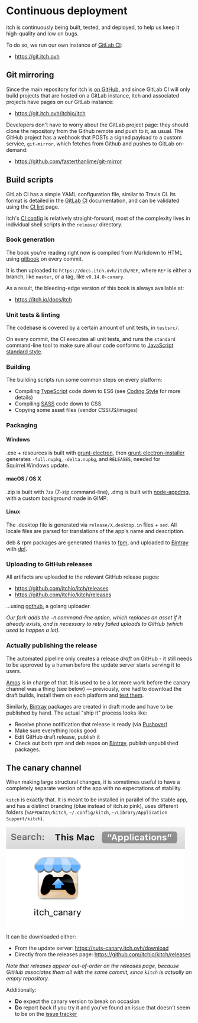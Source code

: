 
# Continuous deployment

itch is continuously being built, tested, and deployed, to help us
keep it high-quality and low on bugs.

To do so, we run our own instance of [GitLab CI][]:

  * <https://git.itch.ovh>

[GitLab CI]: https://docs.gitlab.com/ce/ci/

## Git mirroring

Since the main repository for itch is [on GitHub][github repo], and since GitLab CI
will only build projects that are hosted on a GitLab instance, itch and associated
projects have pages on our GitLab instance:

  * <https://git.itch.ovh/itchio/itch>

[github repo]: https://github.com/itchio/itch

Developers don't have to worry about the GitLab project page: they should clone
the repository from the Github remote and push to it, as usual. The GitHub project
has a webhook that POSTs a signed payload to a custom service, `git-mirror`, which
fetches from Github and pushes to GitLab on-demand:

  * <https://github.com/fasterthanlime/git-mirror>

## Build scripts

GitLab CI has a simple YAML configuration file, similar to Travis CI.
Its format is detailed in the [GitLab CI] documentation, and can be
validated using the [CI lint][] page.

itch's [CI config][] is relatively straight-forward, most of the complexity lives
in individual shell scripts in the `release/` directory.

[CI lint]: https://git.itch.ovh/ci/lint
[CI config]: https://github.com/itchio/itch/blob/master/.gitlab-ci.yml

### Book generation

The book you're reading right now is compiled from Markdown to HTML using [gitbook][] on every commit.

It is then uploaded to `https://docs.itch.ovh/itch/REF`, where `REF` is either
a branch, like `master`, or a tag, like `v0.14.0-canary`.

[gitbook]: https://www.npmjs.com/package/gitbook

As a result, the bleeding-edge version of this book is always available at:

  * <https://itch.io/docs/itch>

### Unit tests & linting

The codebase is covered by a certain amount of unit tests, in `testsrc/`.

On every commit, the CI executes all unit tests, and runs the `standard`
command-line tool to make sure all our code conforms to [JavaScript standard style][].

[JavaScript standard style]: http://standardjs.com/

### Building

The building scripts run some common steps on every platform:

  * Compiling [TypeScript][] code down to ES6 (see [Coding Style](./coding-style.md) for more details)
  * Compiling [SASS][] code down to CSS
  * Copying some asset files (vendor CSS/JS/images)

[TypeScript]: https://www.typescriptlang.org/
[SASS]: http://sass-lang.com/

### Packaging

#### Windows

.exe + resources is built with [grunt-electron][], then [grunt-electron-installer][] generates `-full.nupkg`, `-delta.nupkg`, and
`RELEASES`, needed for Squirrel.Windows update.

[grunt-electron]: https://github.com/sindresorhus/grunt-electron
[grunt-electron-installer]: https://github.com/electron/grunt-electron-installer

#### macOS / OS X

.zip is built with `7za` (7-zip command-line), .dmg is built with [node-appdmg][],
with a custom background made in GIMP.

[node-appdmg]: https://www.npmjs.com/package/appdmg

#### Linux

The .desktop file is generated via `release/X.desktop.in` files + `sed`. All
locale files are parsed for translations of the app's name and description.

deb & rpm packages are generated thanks to [fpm][], and uploaded to [Bintray][]
with [dpl][].

[fpm]: https://github.com/jordansissel/fpm
[dpl]: https://rubygems.org/gems/dpl

### Uploading to GitHub releases

All artifacts are uploaded to the relevant GitHub release pages:

  * https://github.com/itchio/itch/releases
  * https://github.com/itchio/kitch/releases

...using [gothub][], a golang uploader.

*Our fork adds the `-R` command-line option, which replaces an asset if it
already exists, and is necessary to retry failed uploads to GitHub (which
used to happen a lot).*

[gothub]: https://github.com/itchio/gothub

### Actually publishing the release

The automated pipeline only creates a release *draft* on GitHub - it still needs
to be approved by a human before the update server starts serving it to users.

[Amos][] is in charge of that. It is used to be a lot more work before the canary
channel was a thing (see below) — previously, one had to download the draft
builds, install them on each platform and [test them][qa checklist].

[Amos]: https://github.com/fasterthanlime
[qa checklist]: ./qa-checklist.md

Similarly, [Bintray][] packages are created in draft mode and have to be published
by hand. The actual "ship it" process looks like:

  * Receive phone notification that release is ready (via [Pushover][])
  * Make sure everything looks good
  * Edit GitHub draft release, publish it
  * Check out both rpm and deb repos on [Bintray][], publish unpublished packages.

[Bintray]: https://bintray.com/itchio
[Pushover]: https://pushover.net/

## The canary channel

When making large structural changes, it is sometimes useful to have a completely
separate version of the app with no expectations of stability.

`kitch` is exactly that. It is meant to be installed in parallel of the
stable app, and has a distinct branding (blue instead of itch.io pink),
uses different folders (`%APPDATA%/kitch`, `~/.config/kitch`, `~/Library/Application
Support/kitch`).

![](itch-canary.png)

It can be downloaded either:

  * From the update server: <https://nuts-canary.itch.ovh/download>
  * Directly from the releases page: <https://github.com/itchio/kitch/releases>

*Note that releases appear out-of-order on the releases page, because GitHub
associates them all with the same commit, since `kitch` is actually an
empty repository.*

Additionally:

  * **Do** expect the canary version to break on occasion
  * **Do** report back if you try it and you've found an issue that doesn't seem
  to be on the [issue tracker](https://github.com/itchio/itch/issues)
